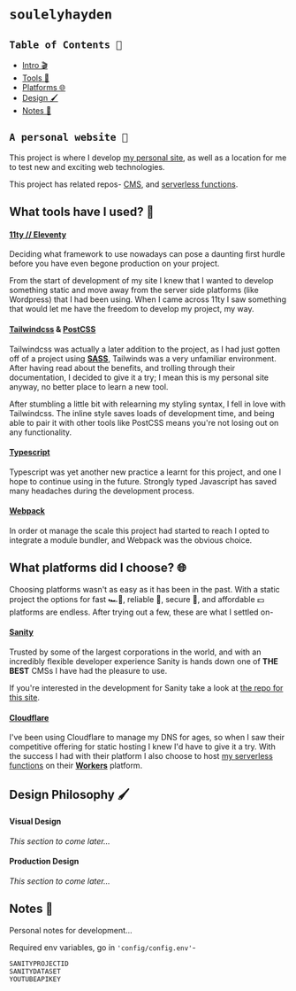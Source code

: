 # `soulelyhayden`

## `Table of Contents 📑`
- [Intro 🎬](#a-personal-website)
- [Tools 🧰](#what-tools-have-i-used-)
- [Platforms 🌐](#what-platforms-did-i-choose-)
- [Design 🖌️](#design-philosophy-️)
- [Notes 📔](#notes-)
## `A personal website 🙌`
This project is where I develop [my personal site](https://haydensoule.com), as well as a location for me to test new and exciting web technologies.

This project has related repos- [CMS](https://github.com/soulelyhayden/personal-sanity-studio), and [serverless functions](https://github.com/soulelyhayden/personal-cloudflare-contact-worker). 

## What tools have I used? 🧰

#### [11ty // Eleventy](https://www.11ty.dev/)
Deciding what framework to use nowadays can pose a daunting first hurdle before you have even begone production on your project.

From the start of development of my site I knew that I wanted to develop something static and move away from the server side platforms (like Wordpress) that I had been using. When I came across 11ty I saw something that would let me have the freedom to develop my project, my way.

#### [Tailwindcss](https://tailwindcss.com/) & [PostCSS](https://postcss.org/)
Tailwindcss was actually a later addition to the project, as I had just gotten off of a project using **[SASS](https://sass-lang.com/)**, Tailwinds was a very unfamiliar environment. After having read about the benefits, and trolling through their documentation, I decided to give it a try; I mean this is my personal site anyway, no better place to learn a new tool.

After stumbling a little bit with relearning my styling syntax, I fell in love with Tailwindcss. The inline style saves loads of development time, and being able to pair it with other tools like PostCSS means you're not losing out on any functionality.

#### [Typescript](https://www.typescriptlang.org/)
Typescript was yet another new practice a learnt for this project, and one I hope to continue using in the future. Strongly typed Javascript has saved many headaches during the development process.

#### [Webpack](https://webpack.js.org/)
In order ot manage the scale this project had started to reach I opted to integrate a module bundler, and Webpack was the obvious choice.


## What platforms did I choose? 🌐
Choosing platforms wasn't as easy as it has been in the past. With a static project the options for fast 🏎️💨, reliable 🫶, secure 🔐, and affordable 💵 platforms are endless. After trying out a few, these are what I settled on-

#### [Sanity](https://www.sanity.io/)
Trusted by some of the largest corporations in the world, and with an incredibly flexible developer experience Sanity is hands down one of **THE BEST** CMSs I have had the pleasure to use.

If you're interested in the development for Sanity take a look at [the repo for this site](https://github.com/soulelyhayden/personal-sanity-studio).

#### [Cloudflare](https://www.cloudflare.com/)
I've been using Cloudflare to manage my DNS for ages, so when I saw their competitive offering for static hosting I knew I'd have to give it a try. With the success I had with their platform I also choose to host [my serverless functions](https://github.com/soulelyhayden/personal-cloudflare-contact-worker) on their **[Workers](https://workers.cloudflare.com/)** platform.


## Design Philosophy 🖌️

#### Visual Design
*This section to come later...*

#### Production Design
*This section to come later...*

## Notes 📔
Personal notes for development...

Required env variables, go in ```'config/config.env'```-
```
SANITYPROJECTID
SANITYDATASET
YOUTUBEAPIKEY
```
